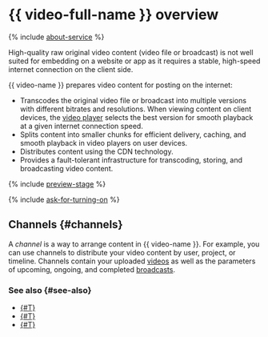 # {{ video-full-name }} overview

{% include [about-service](../../_includes/video/about-service.md) %}

High-quality raw original video content (video file or broadcast) is not well suited for embedding on a website or app as it requires a stable, high-speed internet connection on the client side.

{{ video-name }} prepares video content for posting on the internet:
* Transcodes the original video file or broadcast into multiple versions with different bitrates and resolutions. When viewing content on client devices, the [video player](player.md) selects the best version for smooth playback at a given internet connection speed.
* Splits content into smaller chunks for efficient delivery, caching, and smooth playback in video players on user devices.
* Distributes content using the CDN technology.
* Provides a fault-tolerant infrastructure for transcoding, storing, and broadcasting video content.

{% include [preview-stage](../../_includes/video/preview-stage.md) %}

{% include [ask-for-turning-on](../../_includes/video/ask-for-turning-on.md) %}

## Channels {#channels}

A _channel_ is a way to arrange content in {{ video-name }}. For example, you can use channels to distribute your video content by user, project, or timeline. Channels contain your uploaded [videos](videos.md) as well as the parameters of upcoming, ongoing, and completed [broadcasts](streams.md).

### See also {#see-also}

* [{#T}](../security/index.md)
* [{#T}](../hosting.md)
* [{#T}](../streaming.md)
